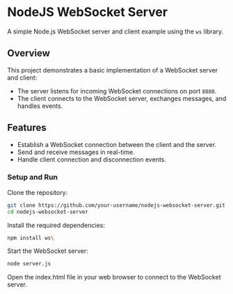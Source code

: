# NodeJS WebSocket Server

A simple Node.js WebSocket server and client example using the `ws` library.

## Overview

This project demonstrates a basic implementation of a WebSocket server and client:
- The server listens for incoming WebSocket connections on port `8080`.
- The client connects to the WebSocket server, exchanges messages, and handles events.

## Features

- Establish a WebSocket connection between the client and the server.
- Send and receive messages in real-time.
- Handle client connection and disconnection events.

### Setup and Run

Clone the repository:
   ```bash
   git clone https://github.com/your-username/nodejs-websocket-server.git
   cd nodejs-websocket-server
```
Install the required dependencies:

```bash
npm install ws\
```
Start the WebSocket server:

```bash
node server.js
```
Open the index.html file in your web browser to connect to the WebSocket server.
